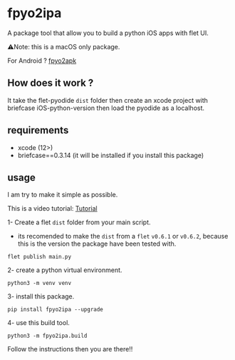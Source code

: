# fpyo2ipa
A package tool that allow you to build a python iOS apps with flet UI.

⚠️Note: this is a macOS only package.

For Android ? [fpyo2apk](https://github.com/SKbarbon/fpyo2apk)

## How does it work ?
It take the flet-pyodide `dist` folder then create an xcode project with briefcase iOS-python-version then load the pyodide as a localhost.

## requirements
- xcode (12>)
- briefcase==0.3.14 (it will be installed if you install this package)

## usage
I am try to make it simple as possible.

This is a video tutorial: [Tutorial](https://youtu.be/PC9sXtuKqPQ)

1- Create a flet `dist` folder from your main script.

* its recomended to make the `dist` from a `flet` `v0.6.1` or `v0.6.2`, because this is the version the package have been tested with.

```
flet publish main.py
```

2- create a python virtual environment.

```
python3 -m venv venv
```

3- install this package.

```
pip install fpyo2ipa --upgrade
```

4- use this build tool.

```
python3 -m fpyo2ipa.build
```
Follow the instructions then you are there!!
